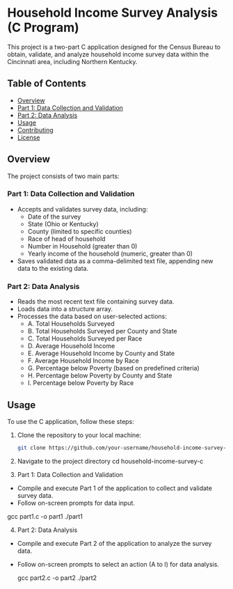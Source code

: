 # Household Income Survey Analysis (C Program)

This project is a two-part C application designed for the Census Bureau to obtain, validate, and analyze household income survey data within the Cincinnati area, including Northern Kentucky.

## Table of Contents

- [Overview](#overview)
- [Part 1: Data Collection and Validation](#part-1-data-collection-and-validation)
- [Part 2: Data Analysis](#part-2-data-analysis)
- [Usage](#usage)
- [Contributing](#contributing)
- [License](#license)

## Overview

The project consists of two main parts:

### Part 1: Data Collection and Validation

- Accepts and validates survey data, including:
  - Date of the survey
  - State (Ohio or Kentucky)
  - County (limited to specific counties)
  - Race of head of household
  - Number in Household (greater than 0)
  - Yearly income of the household (numeric, greater than 0)
- Saves validated data as a comma-delimited text file, appending new data to the existing data.

### Part 2: Data Analysis

- Reads the most recent text file containing survey data.
- Loads data into a structure array.
- Processes the data based on user-selected actions:
  - A. Total Households Surveyed
  - B. Total Households Surveyed per County and State
  - C. Total Households Surveyed per Race
  - D. Average Household Income
  - E. Average Household Income by County and State
  - F. Average Household Income by Race
  - G. Percentage below Poverty (based on predefined criteria)
  - H. Percentage below Poverty by County and State
  - I. Percentage below Poverty by Race

## Usage

To use the C application, follow these steps:

1. Clone the repository to your local machine:

   ```bash
   git clone https://github.com/your-username/household-income-survey-c.git

2. Navigate to the project directory
   cd household-income-survey-c

3. Part 1: Data Collection and Validation
  - Compile and execute Part 1 of the application to collect and validate survey data.
  - Follow on-screen prompts for data input.
    
  gcc part1.c -o part1
  ./part1

4. Part 2: Data Analysis
  - Compile and execute Part 2 of the application to analyze the survey data.
  - Follow on-screen prompts to select an action (A to I) for data analysis.
    
    gcc part2.c -o part2
    ./part2

 
